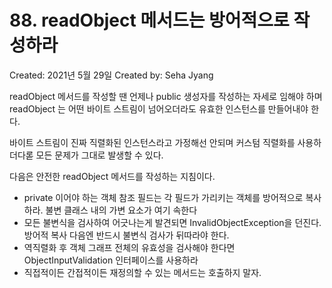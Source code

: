 # 88. readObject 메서드는 방어적으로 작성하라

Created: 2021년 5월 29일
Created by: Seha Jyang

readObject 메서드를 작성할 땐 언제나 public 생성자를 작성하는 자세로 임해야 하며 readObject 는 어떤 바이트 스트림이 넘어오더라도 유효한 인스턴스를 만들어내야 한다.

바이트 스트림이 진짜 직렬화된 인스턴스라고 가정해선 안되며 커스텀 직렬화를 사용하더다롣 모든 문제가 그대로 발생할 수 있다. 

다음은 안전한 readObject 메서드를 작성하는 지침이다.

- private 이어야 하는 객체 참조 필드는 각 필드가 가리키는 객체를 방어적으로 복사하라. 불변 클래스 내의 가변 요소가 여기 속한다
- 모든 불변식을 검사하여 어긋나는게 발견되면 InvalidObjectException을 던진다. 방어적 복사 다음엔 반드시 불변식 검사가 뒤따라야 한다.
- 역직렬화 후 객체 그래프 전체의 유효성을 검사해야 한다면 ObjectInputValidation 인터페이스를 사용하라
- 직접적이든 간접적이든 재정의할 수 있는 메서드는 호출하지 말자.